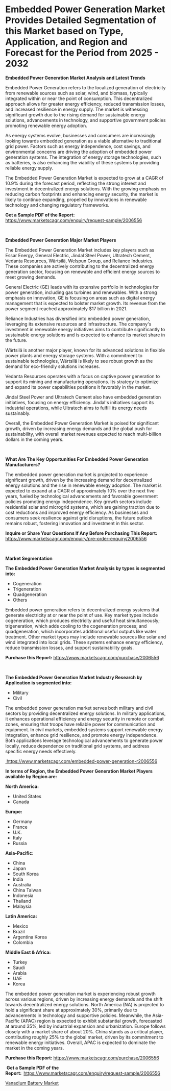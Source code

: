 <p><h1>Embedded Power Generation Market Provides Detailed Segmentation of this Market based on Type, Application, and Region and Forecast for the Period from 2025 - 2032</h1></p><p><strong>Embedded Power Generation Market Analysis and Latest Trends</strong></p>
<p><p>Embedded Power Generation refers to the localized generation of electricity from renewable sources such as solar, wind, and biomass, typically integrated within or near the point of consumption. This decentralized approach allows for greater energy efficiency, reduced transmission losses, and increased resilience in energy supply. The market is witnessing significant growth due to the rising demand for sustainable energy solutions, advancements in technology, and supportive government policies promoting renewable energy adoption.</p><p>As energy systems evolve, businesses and consumers are increasingly looking towards embedded generation as a viable alternative to traditional grid power. Factors such as energy independence, cost savings, and environmental concerns are driving the adoption of embedded power generation systems. The integration of energy storage technologies, such as batteries, is also enhancing the viability of these systems by providing reliable energy supply.</p><p>The Embedded Power Generation Market is expected to grow at a CAGR of 10.9% during the forecast period, reflecting the strong interest and investment in decentralized energy solutions. With the growing emphasis on reducing carbon footprints and enhancing energy security, the market is likely to continue expanding, propelled by innovations in renewable technology and changing regulatory frameworks.</p></p>
<p><strong>Get a Sample PDF of the Report:&nbsp;</strong> <a href="https://www.marketscagr.com/enquiry/request-sample/2006556?utm_campaign=1999&utm_medium=2&utm_source=Github&utm_content=ia&utm_term=13022025&utm_id=embedded-power-generation">https://www.marketscagr.com/enquiry/request-sample/2006556</a></p>
<p>&nbsp;</p>
<p><strong>Embedded Power Generation Major Market Players</strong></p>
<p><p>The Embedded Power Generation Market includes key players such as Essar Energy, General Electric, Jindal Steel Power, Ultratech Cement, Vedanta Resources, Wärtsilä, Welspun Group, and Reliance Industries. These companies are actively contributing to the decentralized energy generation sector, focusing on renewable and efficient energy sources to meet growing demands.</p><p>General Electric (GE) leads with its extensive portfolio in technologies for power generation, including gas turbines and renewables. With a strong emphasis on innovation, GE is focusing on areas such as digital energy management that is expected to bolster market growth. Its revenue from the power segment reached approximately $17 billion in 2021.</p><p>Reliance Industries has diversified into embedded power generation, leveraging its extensive resources and infrastructure. The company's investment in renewable energy initiatives aims to contribute significantly to sustainable energy solutions and is expected to enhance its market share in the future.</p><p>Wärtsilä is another major player, known for its advanced solutions in flexible power plants and energy storage systems. With a commitment to sustainable technologies, Wärtsilä is likely to see robust growth as the demand for eco-friendly solutions increases.</p><p>Vedanta Resources operates with a focus on captive power generation to support its mining and manufacturing operations. Its strategy to optimize and expand its power capabilities positions it favorably in the market.</p><p>Jindal Steel Power and Ultratech Cement also have embedded generation initiatives, focusing on energy efficiency. Jindal's initiatives support its industrial operations, while Ultratech aims to fulfill its energy needs sustainably.</p><p>Overall, the Embedded Power Generation Market is poised for significant growth, driven by increasing energy demands and the global push for sustainability, with overall market revenues expected to reach multi-billion dollars in the coming years.</p></p>
<p>&nbsp;</p>
<p><strong>What Are The Key Opportunities For Embedded Power Generation Manufacturers?</strong></p>
<p><p>The embedded power generation market is projected to experience significant growth, driven by the increasing demand for decentralized energy solutions and the rise in renewable energy adoption. The market is expected to expand at a CAGR of approximately 10% over the next five years, fueled by technological advancements and favorable government policies promoting energy independence. Key growth sectors include residential solar and microgrid systems, which are gaining traction due to cost reductions and improved energy efficiency. As businesses and consumers seek resilience against grid disruptions, the future outlook remains robust, fostering innovation and investment in this sector.</p></p>
<p><strong>Inquire or Share Your Questions If Any Before Purchasing This Report:</strong> <a href="https://www.marketscagr.com/enquiry/pre-order-enquiry/2006556?utm_campaign=1999&utm_medium=2&utm_source=Github&utm_content=ia&utm_term=13022025&utm_id=embedded-power-generation">https://www.marketscagr.com/enquiry/pre-order-enquiry/2006556</a></p>
<p>&nbsp;</p>
<p><strong>Market Segmentation</strong></p>
<p><strong>The Embedded Power Generation Market Analysis by types is segmented into:</strong></p>
<p><ul><li>Cogeneration</li><li>Trigeneration</li><li>Quadgeneration</li><li>Others</li></ul></p>
<p><p>Embedded power generation refers to decentralized energy systems that generate electricity at or near the point of use. Key market types include cogeneration, which produces electricity and useful heat simultaneously; trigeneration, which adds cooling to the cogeneration process; and quadgeneration, which incorporates additional useful outputs like water treatment. Other market types may include renewable sources like solar and wind integrated into local grids. These systems enhance energy efficiency, reduce transmission losses, and support sustainability goals.</p></p>
<p><strong>Purchase this Report:&nbsp;</strong><a href="https://www.marketscagr.com/purchase/2006556?utm_campaign=1999&utm_medium=2&utm_source=Github&utm_content=ia&utm_term=13022025&utm_id=embedded-power-generation">https://www.marketscagr.com/purchase/2006556</a></p>
<p>&nbsp;</p>
<p><strong>The Embedded Power Generation Market Industry Research by Application is segmented into:</strong></p>
<p><ul><li>Military</li><li>Civil</li></ul></p>
<p><p>The embedded power generation market serves both military and civil sectors by providing decentralized energy solutions. In military applications, it enhances operational efficiency and energy security in remote or combat zones, ensuring that troops have reliable power for communication and equipment. In civil markets, embedded systems support renewable energy integration, enhance grid resilience, and promote energy independence. Both applications leverage technological advancements to generate power locally, reduce dependence on traditional grid systems, and address specific energy needs effectively.</p></p>
<p><a href="https://www.marketscagr.com/embedded-power-generation-r2006556?utm_campaign=1999&utm_medium=2&utm_source=Github&utm_content=ia&utm_term=13022025&utm_id=embedded-power-generation">&nbsp;https://www.marketscagr.com/embedded-power-generation-r2006556</a></p>
<p><strong>In terms of Region, the Embedded Power Generation Market Players available by Region are:</strong></p>
<p>
    <p> <strong> North America: </strong>
        <ul>
            <li>United States</li>
            <li>Canada</li>
        </ul>
        </p> 
    <p> <strong> Europe: </strong>
        <ul>
            <li>Germany</li>
            <li>France</li>
            <li>U.K.</li>
            <li>Italy</li>
            <li>Russia</li>
        </ul>
        </p> 
    <p> <strong> Asia-Pacific: </strong>
        <ul>
            <li>China</li>
            <li>Japan</li>
            <li>South Korea</li>
            <li>India</li>
            <li>Australia</li>
            <li>China Taiwan</li>
            <li>Indonesia</li>
            <li>Thailand</li>
            <li>Malaysia</li>
        </ul>
        </p> 
    <p> <strong> Latin America: </strong>
        <ul>
            <li>Mexico</li>
            <li>Brazil</li>
            <li>Argentina Korea</li>
            <li>Colombia</li>
        </ul>
        </p> 
    <p> <strong> Middle East & Africa: </strong>
        <ul>
            <li>Turkey</li>
            <li>Saudi</li>
            <li>Arabia</li>
            <li>UAE</li>
            <li>Korea</li>
        </ul>
    </p>
    </p>
<p><p>The embedded power generation market is experiencing robust growth across various regions, driven by increasing energy demands and the shift towards decentralized energy solutions. North America (NA) is projected to hold a significant share at approximately 30%, primarily due to advancements in technology and supportive policies. Meanwhile, the Asia-Pacific (APAC) region is expected to exhibit substantial growth, forecasted at around 35%, led by industrial expansion and urbanization. Europe follows closely with a market share of about 20%. China stands as a critical player, contributing roughly 25% to the global market, driven by its commitment to renewable energy initiatives. Overall, APAC is expected to dominate the market in the coming years.</p></p>
<p><strong>Purchase this Report: </strong><a href="https://www.marketscagr.com/purchase/2006556?utm_campaign=1999&utm_medium=2&utm_source=Github&utm_content=ia&utm_term=13022025&utm_id=embedded-power-generation">https://www.marketscagr.com/purchase/2006556</a></p>
<p>&nbsp;<strong>Get a Sample PDF of the Report:&nbsp;&nbsp;</strong><a href="https://www.marketscagr.com/enquiry/request-sample/2006556?utm_campaign=1999&utm_medium=2&utm_source=Github&utm_content=ia&utm_term=13022025&utm_id=embedded-power-generation">https://www.marketscagr.com/enquiry/request-sample/2006556</a></p>
<p><strong></strong></p>
<p><p><a href="https://github.com/tamvrosiya/Market-Research-Report-List-6/blob/main/vanadium-battery-market.md?utm_campaign=1999&utm_medium=2&utm_source=Github&utm_content=ia&utm_term=13022025&utm_id=embedded-power-generation">Vanadium Battery Market</a></p></p>